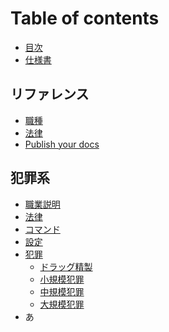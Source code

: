 # Table of contents

* [目次](README.md)
* [仕様書](document.md)

## リファレンス

* [職種]()
* [法律](getting-started/quickstart.md)
* [Publish your docs](getting-started/publish-your-docs.md)

## 犯罪系



- [職業説明](../Jobs.md)
- [法律]()
- [コマンド](../command.md)
- [設定](../setting.md)
- [犯罪]()
  - [ドラッグ精製]()
  - [小規模犯罪]()
  - [中規模犯罪]()
  - [大規模犯罪]()
- あ
